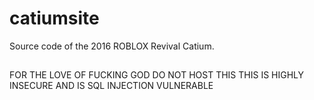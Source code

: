 # catiumsite
Source code of the 2016 ROBLOX Revival Catium.



##
FOR THE LOVE OF FUCKING GOD DO NOT HOST THIS THIS IS HIGHLY INSECURE AND IS SQL INJECTION VULNERABLE
